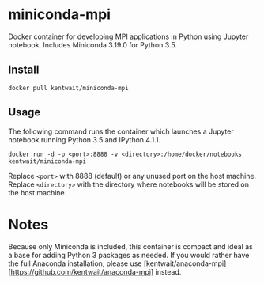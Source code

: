 # miniconda-mpi

Docker container for developing MPI applications in Python using Jupyter notebook.
Includes Miniconda 3.19.0 for Python 3.5.

## Install

	docker pull kentwait/miniconda-mpi


## Usage

The following command runs the container which launches a Jupyter notebook running Python 3.5 and IPython 4.1.1.

	docker run -d -p <port>:8888 -v <directory>:/home/docker/notebooks kentwait/miniconda-mpi

Replace `<port>` with 8888 (default) or any unused port on the host machine.
Replace `<directory>` with the directory where notebooks will be stored on the host machine.


# Notes

Because only Miniconda is included, this container is compact and ideal as a base for adding Python 3 packages as needed. If you would rather have the full Anaconda installation, please use [kentwait/anaconda-mpi][https://github.com/kentwait/anaconda-mpi] instead.